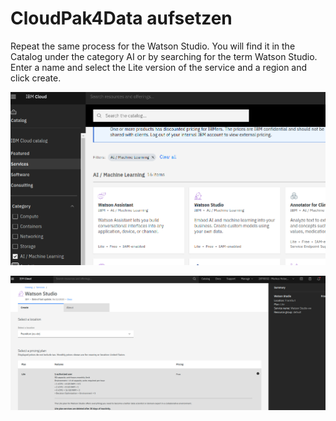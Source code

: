 # CloudPak4Data aufsetzen

Repeat the same process for the Watson Studio. You will find it in the Catalog under the category AI or by searching for the term Watson Studio. Enter a name and select the Lite version of the service and a region and click create.

![](../../../../.gitbook/assets/image%20%283%29.png)

![](../../../../.gitbook/assets/image%20%284%29.png)

